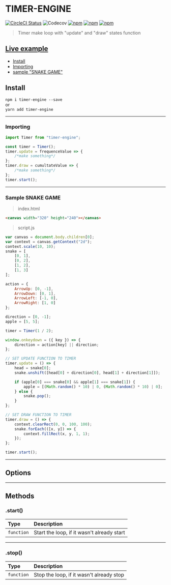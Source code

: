 # TIMER-ENGINE

[![CircleCI Status](https://circleci.com/gh/jamet-julien/timer-engine.svg?style=shield&circle-token=:circle-token)](https://circleci.com/gh/jamet-julien/timer-engine)
![Codecov](https://img.shields.io/codecov/c/github/jamet-julien/timer-engine)
[![npm](https://img.shields.io/npm/dt/timer-engine.svg?style=flat-square)](https://www.npmjs.com/package/timer-engine)
[![npm](https://img.shields.io/npm/v/timer-engine.svg?style=flat-square)](https://www.npmjs.com/package/timer-engine)
[![npm](https://img.shields.io/npm/l/timer-engine.svg?style=flat-square)](https://github.com/jamet-julien/timer-engine/blob/master/LICENSE)

> Timer make loop with "update" and "draw" states function

## [Live example](https://codepen.io/jamet-julien/pen/dyPYRgz)

-   [Install](#install)
-   [Importing](#importing)
-   [sample "SNAKE GAME"](#sample)

## Install <a id="install"></a>

`npm i timer-engine --save`  
or  
`yarn add timer-engine`

---

### Importing <a id="importing"></a>

```js
import Timer from "timer-engine";

const timer = Timer();
timer.update = frequenceValue => {
    /*make something*/
};
timer.draw = cumultateValue => {
    /*make something*/
};
timer.start();
```

---

### Sample SNAKE GAME<a id="sample"></a>

> index.html

```html
<canvas width="320" height="240"></canvas>
```

> script.js

```js
var canvas = document.body.children[0];
var context = canvas.getContext("2d");
context.scale(10, 10);
snake = [
    [0, 1],
    [0, 2],
    [1, 2],
    [1, 3]
];

action = {
    ArrowUp: [0, -1],
    ArrowDown: [0, 1],
    ArrowLeft: [-1, 0],
    ArrowRight: [1, 0]
};

direction = [0, -1];
apple = [5, 5];

timer = Timer(1 / 2);

window.onkeydown = ({ key }) => {
    direction = action[key] || direction;
};

// SET UPDATE FUNCTION TO TIMER
timer.update = () => {
    head = snake[0];
    snake.unshift([head[0] + direction[0], head[1] + direction[1]]);

    if (apple[0] === snake[0] && apple[1] === snake[1]) {
        apple = [(Math.random() * 10) | 0, (Math.random() * 10) | 0];
    } else {
        snake.pop();
    }
};

// SET DRAW FUNCTION TO TIMER
timer.draw = () => {
    context.clearRect(0, 0, 100, 100);
    snake.forEach(([x, y]) => {
        context.fillRect(x, y, 1, 1);
    });
};

timer.start();
```

---

## Options <a id="options"></a>

---

## Methods <a id="methods"></a>

### .start() <a id="start"></a>

| Type       | Description                                |
| :--------- | :----------------------------------------- |
| `function` | Start the loop, if it wasn't already start |

---

### .stop() <a id="stop"></a>

| Type       | Description                              |
| :--------- | :--------------------------------------- |
| `function` | Stop the loop, if it wasn't already stop |
